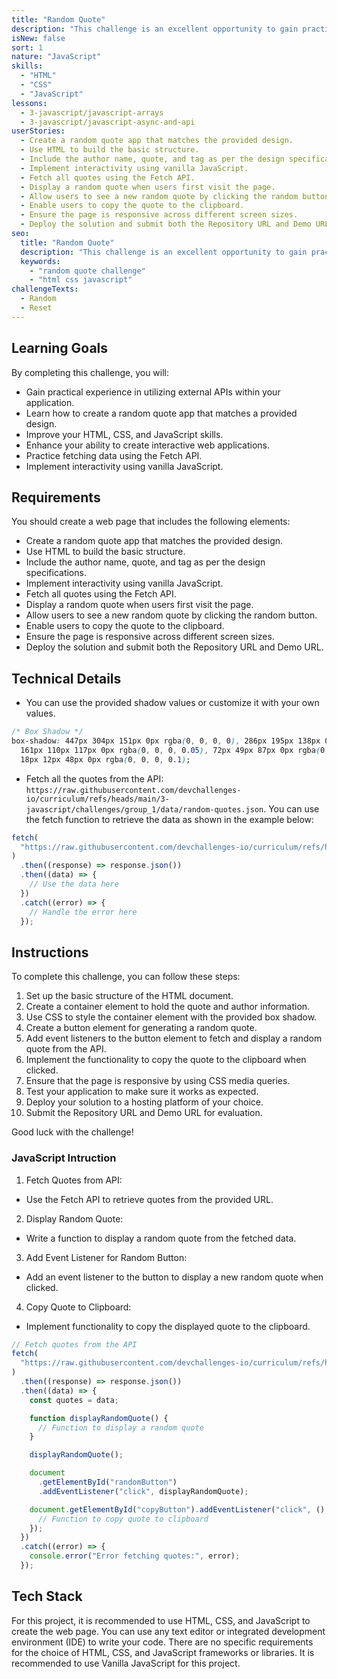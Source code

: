 ```yaml
---
title: "Random Quote"
description: "This challenge is an excellent opportunity to gain practical experience in utilizing external APIs within your application. The task involves creating a straightforward application for generating random quotes, which will necessitate the use of an external API."
isNew: false
sort: 1
nature: "JavaScript"
skills:
  - "HTML"
  - "CSS"
  - "JavaScript"
lessons:
  - 3-javascript/javascript-arrays
  - 3-javascript/javascript-async-and-api
userStories:
  - Create a random quote app that matches the provided design.
  - Use HTML to build the basic structure.
  - Include the author name, quote, and tag as per the design specifications.
  - Implement interactivity using vanilla JavaScript.
  - Fetch all quotes using the Fetch API.
  - Display a random quote when users first visit the page.
  - Allow users to see a new random quote by clicking the random button.
  - Enable users to copy the quote to the clipboard.
  - Ensure the page is responsive across different screen sizes.
  - Deploy the solution and submit both the Repository URL and Demo URL.
seo:
  title: "Random Quote"
  description: "This challenge is an excellent opportunity to gain practical experience in utilizing external APIs within your application. The task involves creating a straightforward application for generating random quotes, which will necessitate the use of an external API. Enhance your JavaScript skills and gain experience in utilizing external APIs by creating a random quote app. This project will help you practice HTML, CSS, and JavaScript, as well as improve your ability to create interactive web applications. By deploying the solution and submitting the Repository URL and Demo URL, you will showcase your work to others."
  keywords:
    - "random quote challenge"
    - "html css javascript"
challengeTexts:
  - Random
  - Reset
---
```


## Learning Goals

By completing this challenge, you will:

- Gain practical experience in utilizing external APIs within your application.
- Learn how to create a random quote app that matches a provided design.
- Improve your HTML, CSS, and JavaScript skills.
- Enhance your ability to create interactive web applications.
- Practice fetching data using the Fetch API.
- Implement interactivity using vanilla JavaScript.

## Requirements

You should create a web page that includes the following elements:

- Create a random quote app that matches the provided design.
- Use HTML to build the basic structure.
- Include the author name, quote, and tag as per the design specifications.
- Implement interactivity using vanilla JavaScript.
- Fetch all quotes using the Fetch API.
- Display a random quote when users first visit the page.
- Allow users to see a new random quote by clicking the random button.
- Enable users to copy the quote to the clipboard.
- Ensure the page is responsive across different screen sizes.
- Deploy the solution and submit both the Repository URL and Demo URL.

## Technical Details

- You can use the provided shadow values or customize it with your own values.

```css
/* Box Shadow */
box-shadow: 447px 304px 151px 0px rgba(0, 0, 0, 0), 286px 195px 138px 0px rgba(0, 0, 0, 0.01),
  161px 110px 117px 0px rgba(0, 0, 0, 0.05), 72px 49px 87px 0px rgba(0, 0, 0, 0.09),
  18px 12px 48px 0px rgba(0, 0, 0, 0.1);
```

- Fetch all the quotes from the API: `https://raw.githubusercontent.com/devchallenges-io/curriculum/refs/heads/main/3-javascript/challenges/group_1/data/random-quotes.json`. You can use the fetch function to retrieve the data as shown in the example below:

```javascript
fetch(
  "https://raw.githubusercontent.com/devchallenges-io/curriculum/refs/heads/main/3-javascript/challenges/group_1/data/random-quotes.json"
)
  .then((response) => response.json())
  .then((data) => {
    // Use the data here
  })
  .catch((error) => {
    // Handle the error here
  });
```

## Instructions

To complete this challenge, you can follow these steps:

1. Set up the basic structure of the HTML document.
2. Create a container element to hold the quote and author information.
3. Use CSS to style the container element with the provided box shadow.
4. Create a button element for generating a random quote.
5. Add event listeners to the button element to fetch and display a random quote from the API.
6. Implement the functionality to copy the quote to the clipboard when clicked.
7. Ensure that the page is responsive by using CSS media queries.
8. Test your application to make sure it works as expected.
9. Deploy your solution to a hosting platform of your choice.
10. Submit the Repository URL and Demo URL for evaluation.

Good luck with the challenge!

### JavaScript Intruction

1. Fetch Quotes from API:

- Use the Fetch API to retrieve quotes from the provided URL.

2. Display Random Quote:

- Write a function to display a random quote from the fetched data.

3. Add Event Listener for Random Button:

- Add an event listener to the button to display a new random quote when clicked.

4. Copy Quote to Clipboard:

- Implement functionality to copy the displayed quote to the clipboard.

```javascript
// Fetch quotes from the API
fetch(
  "https://raw.githubusercontent.com/devchallenges-io/curriculum/refs/heads/main/3-javascript/challenges/group_1/data/random-quotes.json"
)
  .then((response) => response.json())
  .then((data) => {
    const quotes = data;

    function displayRandomQuote() {
      // Function to display a random quote
    }

    displayRandomQuote();

    document
      .getElementById("randomButton")
      .addEventListener("click", displayRandomQuote);

    document.getElementById("copyButton").addEventListener("click", () => {
      // Function to copy quote to clipboard
    });
  })
  .catch((error) => {
    console.error("Error fetching quotes:", error);
  });
```

## Tech Stack

For this project, it is recommended to use HTML, CSS, and JavaScript to create the web page. You can use any text editor or integrated development environment (IDE) to write your code. There are no specific requirements for the choice of HTML, CSS, and JavaScript frameworks or libraries. It is recommended to use Vanilla JavaScript for this project.
